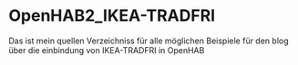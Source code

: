 # OpenHAB2_IKEA-TRADFRI
Das ist mein quellen Verzeichniss für alle möglichen Beispiele für den blog über die einbindung von IKEA-TRADFRI in OpenHAB
